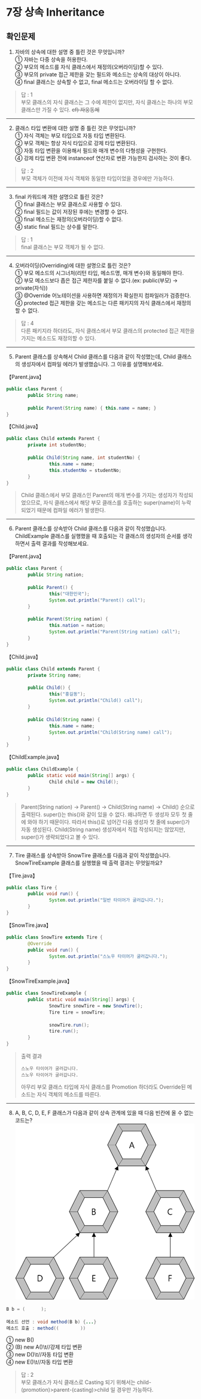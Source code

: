 # 7장 상속 Inheritance
## 확인문제

1. 자바의 상속에 대한 설명 중 틀린 것은 무엇입니까?  
  ① 자바는 다중 상속을 허용한다.  
  ② 부모의 메소드를 자식 클래스에서 재정의(오버라이딩)할 수 있다.  
  ③ 부모의 private 접근 제한을 갖는 필드와 메소드는 상속의 대상이 아니다.  
  ④ final 클래스는 상속할 수 없고, final 메소드는 오버라이딩 할 수 없다.  

> 답 : 1  
부모 클래스의 자식 클래스는 그 수에 제한이 없지만, 자식 클래스는 하나의 부모 클래스만 가질 수 있다. ~~cf) 자웅동체~~  

---
2. 클래스 타입 변환에 대한 설명 중 틀린 것은 무엇입니까?  
  ① 자식 객체는 부모 타입으로 자동 타입 변환된다.  
  ② 부모 객체는 항상 자식 타입으로 강제 타입 변환된다.  
  ③ 자동 타입 변환을 이용해서 필드와 매개 변수의 다형성을 구현한다.  
  ④ 강제 타입 변환 전에 instanceof 연산자로 변환 가능한지 검사하는 것이 좋다.  

  > 답 : 2  
부모 객체가 이전에 자식 객체와 동일한 타입이었을 경우에만 가능하다.  

---
3. final 카워드에 개한 설명으로 틀린 것은?  
  ① final 클래스는 부모 클래스로 사용할 수 있다.  
  ② final 필드는 값이 저장된 후에는 변경할 수 없다.  
  ③ final 메소드는 재정의(오버라이딩)할 수 없다.  
  ④ static final 필드는 상수를 말한다.  

  > 답 : 1  
final 클래스는 부모 객체가 될 수 없다.  

---
4. 오버라이딩(Overriding)에 대한 설명으로 틀린 것은?  
  ① 부모 메소드의 시그너처(리턴 타입, 메소드명, 매개 변수)와 동일해야 한다.  
  ② 부모 메소드보다 좁은 접근 제한자를 붙일 수 없다.(ex: public(부모) → private(자식))  
  ③ @Override 어노테이션을 사용하면 재정의가 확실한지 컴파일러가 검증한다.  
  ④ protected 접근 제한을 갖는 메소드는 다른 패키지의 자식 클래스에서 재정의할 수 없다.  

  > 답 : 4  
다른 패키지라 하더라도, 자식 클래스에서 부모 클래스의 protected 접근 제한을 가지는 메소드도 재정의할 수 있다.  

---
5. Parent 클래스를 상속해서 Child 클래스를 다음과 같이 작성했는데, Child 클래스의 생성자에서 컴파일 에러가 발생했습니다. 그 이유를 설명해보세요.  

【Parent.java】  
```java
public class Parent {
        public String name;

        public Parent(String name) { this.name = name; }
}
```
【Child.java】  
```java
public class Child extends Parent {
        private int studentNo;

        public Child(String name, int studentNo) {
                this.name = name;
                this.studentNo = studentNo;
        }
}
```

> Child 클래스에서 부모 클래스인 Parent의 매개 변수를 가지는 생성자가 작성되었으므로, 자식 클래스에서 해당 부모 클래스를 호출하는 super(name)이 누락되었기 때문에 컴파일 에러가 발생한다.

---
6. Parent 클래스를 상속받아 Child 클래스를 다음과 같이 작성했습니다. ChildExample 클래스를 실행했을 때 호출되는 각 클래스의 생성자의 순서를 생각하면서 출력 결과를 작성해보세요.  

【Parent.java】  
```java
public class Parent {
        public String nation;

        public Parent() {
                this("대한민국");
                System.out.println("Parent() call");
        }

        public Parent(String nation) {
                this.nation = nation;
                System.out.println("Parent(String nation) call");
        }
}
```
【Child.java】  
```java
public class Child extends Parent {
        private String name;

        public Child() {
                this("홍길동");
                System.out.println("Child() call");
        }

        public Child(String name) {
                this.name = name;
                System.out.println("Child(String name) call");
        }
}
```
【ChildExample.java】  
```java
public class ChildExample {
        public static void main(String[] args) {
                Child child = new Child();
        }
}
```
> Parent(String nation) → Parent() → Child(String name) → Child() 순으로 출력된다. super()는 this()와 같이 있을 수 없다. 왜냐하면 두 생성자 모두 첫 줄에 와야 하기 때문이다. 따라서 this()로 넘어간 다음 생성자 첫 줄에 super()가 자동 생성된다. Child(String name) 생성자에서 직접 작성되지는 않았지만, super()가 생략되었다고 볼 수 있다.  

---
7. Tire 클래스를 상속받아 SnowTire 클래스를 다음과 같이 작성했습니다. SnowTireExample 클래스를 실행했을 때 출력 결과는 무엇일까요?  

【Tire.java】  
```java
public class Tire {
        public void run() {
                System.out.println("일반 타이어가 굴러갑니다.");
        }
}
```
【SnowTire.java】  
```java
public class SnowTire extends Tire {
        @Override
        public void run() {
                System.out.println("스노우 타이어가 굴러갑니다.");
        }
}
```
【SnowTireExample.java】  
```java
public class SnowTireExample {
        public static void main(String[] args) {
                SnowTire snowTire = new SnowTire();
                Tire tire = snowTire;

                snowTire.run();
                tire.run();
        }
}
```
> 출력 결과
> ```text
> 스노우 타이어가 굴러갑니다.
> 스노우 타이어가 굴러갑니다.
> ```
> 아무리 부모 클래스 타입에 자식 클래스를 Promotion 하더라도 Override된 메소드는 자식 객체의 메소드를 따른다.  

---
8. A, B, C, D, E, F 클래스가 다음과 같이 상속 관계에 있을 때 다음 빈칸에 올 수 없는 코드는?  
![](./img/exam08.png)  
```java
B b = (      );

메소드 선언 : void method(B b) {...}
메소드 호출 : method((        ))
```
  ① new B()  
  ② (B) new A()\t//강제 타입 변환  
  ③ new D()\t//자동 타입 변환  
  ④ new E()\t//자동 타입 변환  

> 답 : 2  
부모 클래스가 자식 클래스로 Casting 되기 위해서는 child-(promotion)>parent-(casting)>child 일 경우만 가능하다.